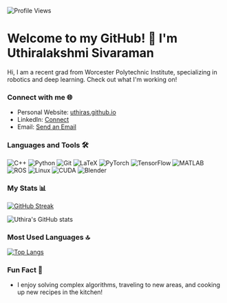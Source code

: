 ![Profile Views](https://komarev.com/ghpvc/?username=UthiraS&label=Profile+Views&color=blueviolet)

# Welcome to my GitHub! 👋 I'm Uthiralakshmi Sivaraman

Hi, I am a recent grad from Worcester Polytechnic Institute, specializing in robotics and deep learning. Check out what I'm working on!

### Connect with me 🌐
- Personal Website: [uthiras.github.io](https://uthiras.github.io/)
- LinkedIn: [Connect](https://www.linkedin.com/in/uthiralakshmis/)
- Email: [Send an Email](mailto:usivaraman@wpi.edu)

### Languages and Tools 🛠️

![C++](https://img.shields.io/badge/-C++-05122A?style=flat&logo=c%2B%2B&logoColor=white&color=505050)
![Python](https://img.shields.io/badge/-Python-05122A?style=flat&logo=python&logoColor=white&color=505050)
![Git](https://img.shields.io/badge/-Git-05122A?style=flat&logo=git&logoColor=white&color=505050)
![LaTeX](https://img.shields.io/badge/-LaTeX-05122A?style=flat&logo=latex&logoColor=white&color=505050)
![PyTorch](https://img.shields.io/badge/-PyTorch-05122A?style=flat&logo=pytorch&logoColor=white&color=505050)
![TensorFlow](https://img.shields.io/badge/-TensorFlow-05122A?style=flat&logo=tensorflow&logoColor=white&color=505050)
![MATLAB](https://img.shields.io/badge/-MATLAB-05122A?style=flat&logo=matlab&logoColor=white&color=505050)
![ROS](https://img.shields.io/badge/-ROS/ROS2-05122A?style=flat&logo=ros&logoColor=white&color=505050)
![Linux](https://img.shields.io/badge/-Linux-05122A?style=flat&logo=linux&logoColor=white&color=505050)
![CUDA](https://img.shields.io/badge/-CUDA-05122A?style=flat&logo=nvidia&logoColor=white&color=505050)
![Blender](https://img.shields.io/badge/-Blender-05122A?style=flat&logo=blender&logoColor=white&color=505050)


### My Stats 📊
[![GitHub Streak](https://github-readme-streak-stats.herokuapp.com?user=UthiraS&theme=react)](https://git.io/streak-stats)

![Uthira's GitHub stats](https://github-readme-stats.vercel.app/api?username=UthiraS&show_icons=true&theme=buefy)

### Most Used Languages 🔝
[![Top Langs](https://github-readme-stats.vercel.app/api/top-langs/?username=UthiraS&layout=compact&theme=vision-friendly-dark)](https://github.com/UthiraS/github-readme-stats)

### Fun Fact 🎉
- I enjoy solving complex algorithms, traveling to new areas, and cooking up new recipes in the kitchen!
